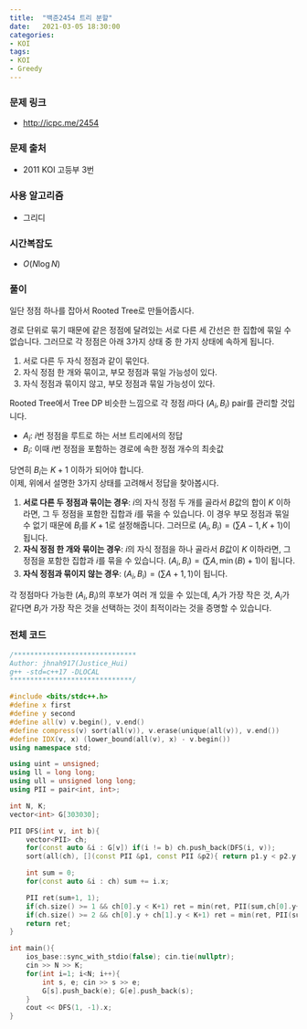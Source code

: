 ```yaml
---
title:  "백준2454 트리 분할"
date:   2021-03-05 18:30:00
categories:
- KOI
tags:
- KOI
- Greedy
---
```


### 문제 링크
* http://icpc.me/2454

### 문제 출처
* 2011 KOI 고등부 3번

### 사용 알고리즘
* 그리디

### 시간복잡도
* $O(N \log N)$

### 풀이
일단 정점 하나를 잡아서 Rooted Tree로 만들어줍시다.

경로 단위로 묶기 때문에 같은 정점에 달려있는 서로 다른 세 간선은 한 집합에 묶일 수 없습니다. 그러므로 각 정점은 아래 3가지 상태 중 한 가지 상태에 속하게 됩니다.
1. 서로 다른 두 자식 정점과 같이 묶인다.
2. 자식 정점 한 개와 묶이고, 부모 정점과 묶일 가능성이 있다.
3. 자식 정점과 묶이지 않고, 부모 정점과 묶일 가능성이 있다.

Rooted Tree에서 Tree DP 비슷한 느낌으로 각 정점 $i$마다 $(A_i, B_i)$ pair를 관리할 것입니다.
* $A_i$: $i$번 정점을 루트로 하는 서브 트리에서의 정답
* $B_i$: 이때 $i$번 정점을 포함하는 경로에 속한 정점 개수의 최솟값

당연히 $B_i$는 $K+1$ 이하가 되어야 합니다.<br>
이제, 위에서 설명한 3가지 상태를 고려해서 정답을 찾아봅시다.

1. **서로 다른 두 정점과 묶이는 경우**: $i$의 자식 정점 두 개를 골라서 $B$값의 합이 $K$ 이하라면, 그 두 정점을 포함한 집합과 $i$를 묶을 수 있습니다. 이 경우 부모 정점과 묶일 수 없기 때문에 $B_i$를 $K+1$로 설정해줍니다. 그러므로 $(A_i, B_i) = (\sum A - 1, K+1)$이 됩니다.
2. **자식 정점 한 개와 묶이는 경우**: $i$의 자식 정점을 하나 골라서 $B$값이 $K$ 이하라면, 그 정점을 포함한 집합과 $i$를 묶을 수 있습니다. $(A_i, B_i) = (\sum A, \min(B) + 1)$이 됩니다.
3. **자식 정점과 묶이지 않는 경우**: $(A_i, B_i) = (\sum A+1, 1)$이 됩니다.

각 정점마다 가능한 $(A_i, B_i)$의 후보가 여러 개 있을 수 있는데, $A_i$가 가장 작은 것, $A_i$가 같다면 $B_i$가 가장 작은 것을 선택하는 것이 최적이라는 것을 증명할 수 있습니다.

### 전체 코드
```cpp
/******************************
Author: jhnah917(Justice_Hui)
g++ -std=c++17 -DLOCAL
******************************/

#include <bits/stdc++.h>
#define x first
#define y second
#define all(v) v.begin(), v.end()
#define compress(v) sort(all(v)), v.erase(unique(all(v)), v.end())
#define IDX(v, x) (lower_bound(all(v), x) - v.begin())
using namespace std;

using uint = unsigned;
using ll = long long;
using ull = unsigned long long;
using PII = pair<int, int>;

int N, K;
vector<int> G[303030];

PII DFS(int v, int b){
    vector<PII> ch;
    for(const auto &i : G[v]) if(i != b) ch.push_back(DFS(i, v));
    sort(all(ch), [](const PII &p1, const PII &p2){ return p1.y < p2.y; });

    int sum = 0;
    for(const auto &i : ch) sum += i.x;

    PII ret(sum+1, 1);
    if(ch.size() >= 1 && ch[0].y < K+1) ret = min(ret, PII(sum,ch[0].y+1));
    if(ch.size() >= 2 && ch[0].y + ch[1].y < K+1) ret = min(ret, PII(sum-1, K+1));
    return ret;
}

int main(){
    ios_base::sync_with_stdio(false); cin.tie(nullptr);
    cin >> N >> K;
    for(int i=1; i<N; i++){
        int s, e; cin >> s >> e;
        G[s].push_back(e); G[e].push_back(s);
    }
    cout << DFS(1, -1).x;
}
```
